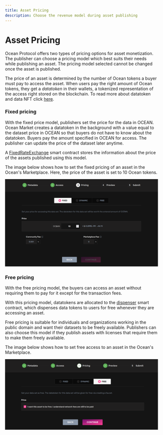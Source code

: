 ```yaml
---
title: Asset Pricing
description: Choose the revenue model during asset publishing
---
```


# Asset Pricing

Ocean Protocol offers two types of pricing options for asset monetization. The publisher can choose a pricing model which best suits their needs while publishing an asset. The pricing model selected cannot be changed once the asset is published.

The price of an asset is determined by the number of Ocean tokens a buyer must pay to access the asset. When users pay the right amount of Ocean tokens, they get a _datatoken_ in their wallets, a tokenized representation of the access right stored on the blockchain. To read more about datatoken and data NFT click [here](datanft-and-datatoken.md).

### Fixed pricing

With the fixed price model, publishers set the price for the data in OCEAN. Ocean Market creates a datatoken in the background with a value equal to the dataset price in OCEAN so that buyers do not have to know about the datatoken. Buyers pay the amount specified in OCEAN for access. The publisher can update the price of the dataset later anytime.

A [FixedRateExchange](https://github.com/oceanprotocol/contracts/blob/v4main/contracts/pools/fixedRate/FixedRateExchange.sol) smart contract stores the information about the price of the assets published using this model.

The image below shows how to set the fixed pricing of an asset in the Ocean's Marketplace. Here, the price of the asset is set to 10 Ocean tokens.

![fixed-asset-pricing](<images/fixed-asset-pricing (3).png>)

### Free pricing

With the free pricing model, the buyers can access an asset without requiring them to pay for it except for the transaction fees.

With this pricing model, datatokens are allocated to the [dispenser](https://github.com/oceanprotocol/contracts/blob/v4main/contracts/pools/dispenser/Dispenser.sol) smart contract, which dispenses data tokens to users for free whenever they are accessing an asset.

Free pricing is suitable for individuals and organizations working in the public domain and want their datasets to be freely available. Publishers can also choose this model if they publish assets with licenses that require them to make them freely available.

The image below shows how to set free access to an asset in the Ocean's Marketplace.

![free-asset-pricing](<images/free-asset-pricing (3).png>)
